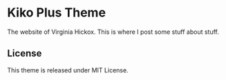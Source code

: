 # Kiko Plus Theme

The website of Virginia Hickox. This is where I post some stuff about stuff.

## License

This theme is released under MIT License.
